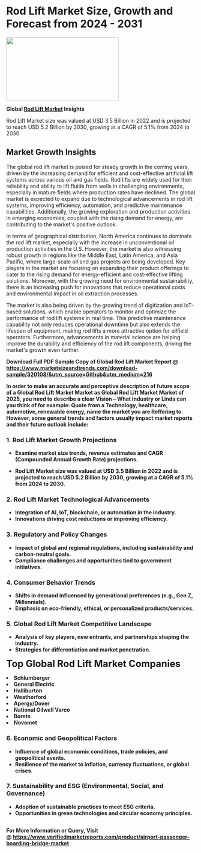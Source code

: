 <H1>Rod Lift Market Size, Growth and Forecast from 2024 - 2031</H1><img class="aligncenter size-medium wp-image-584254" src="https://thirdeyenews.in/wp-content/uploads/2024/09/Global-Market-Research-300x168.jpeg" alt="" width="300" height="168" /><p><strong>Global&nbsp;<a href="https://www.marketsizeandtrends.com/download-sample/320108/&amp;utm_source=Github&utm_medium=216">Rod Lift Market</a> Insights</strong></p><p>Rod Lift Market size was valued at USD 3.5 Billion in 2022 and is projected to reach USD 5.2 Billion by 2030, growing at a CAGR of 5.1% from 2024 to 2030.</p><p><h2>Market Growth Insights</h2> <p>The global rod lift market is poised for steady growth in the coming years, driven by the increasing demand for efficient and cost-effective artificial lift systems across various oil and gas fields. Rod lifts are widely used for their reliability and ability to lift fluids from wells in challenging environments, especially in mature fields where production rates have declined. The global market is expected to expand due to technological advancements in rod lift systems, improving efficiency, automation, and predictive maintenance capabilities. Additionally, the growing exploration and production activities in emerging economies, coupled with the rising demand for energy, are contributing to the market's positive outlook.</p> <p><strong></strong></p> <p>In terms of geographical distribution, North America continues to dominate the rod lift market, especially with the increase in unconventional oil production activities in the U.S. However, the market is also witnessing robust growth in regions like the Middle East, Latin America, and Asia Pacific, where large-scale oil and gas projects are being developed. Key players in the market are focusing on expanding their product offerings to cater to the rising demand for energy-efficient and cost-effective lifting solutions. Moreover, with the growing need for environmental sustainability, there is an increasing push for innovations that reduce operational costs and environmental impact in oil extraction processes.</p> <p>The market is also being driven by the growing trend of digitization and IoT-based solutions, which enable operators to monitor and optimize the performance of rod lift systems in real time. This predictive maintenance capability not only reduces operational downtime but also extends the lifespan of equipment, making rod lifts a more attractive option for oilfield operators. Furthermore, advancements in material science are helping improve the durability and efficiency of the rod lift components, driving the market's growth even further.</p> <p><strong></p><p><span class=""><strong>Download Full PDF Sample Copy of Global Rod Lift Market Report</strong> @ <a href="https://www.marketsizeandtrends.com/download-sample/320108/&amp;utm_source=Github&utm_medium=216" target="_blank">https://www.marketsizeandtrends.com/download-sample/320108/&amp;utm_source=Github&utm_medium=216</a></span></p><p>In order to make an accurate and perceptive description of future scope of a Global&nbsp;Rod Lift Market Market as Global&nbsp;Rod Lift Market Market of 2025, you need to describe a clear Vision &ndash; What Industry or Linda can you think of for example: Quote from a Technology, healthcare, automotive, renewable energy, name the market you are Reffering to. However, some general trends and factors usually impact market reports and their future outlook include:</p><h3>1.&nbsp;<strong>Rod Lift Market Growth Projections</strong></h3><ul><li>Examine market size trends, revenue estimates and CAGR (Compounded Annual Growth Rate) projections.</li><li><p>Rod Lift Market size was valued at USD 3.5 Billion in 2022 and is projected to reach USD 5.2 Billion by 2030, growing at a CAGR of 5.1% from 2024 to 2030.</p></li></ul><h3>2.&nbsp;<strong>Rod Lift Market Technological Advancements</strong></h3><ul><li>Integration of AI, IoT, blockchain, or automation in the industry.</li><li>Innovations driving cost reductions or improving efficiency.</li></ul><h3>3.&nbsp;<strong>Regulatory and Policy Changes</strong></h3><ul><li>Impact of global and regional regulations, including sustainability and carbon-neutral goals.</li><li>Compliance challenges and opportunities tied to government initiatives.</li></ul><h3>4.&nbsp;<strong>Consumer Behavior Trends</strong></h3><ul><li>Shifts in demand influenced by generational preferences (e.g., Gen Z, Millennials).</li><li>Emphasis on eco-friendly, ethical, or personalized products/services.</li></ul><h3>5.&nbsp;<strong>Global Rod Lift Market Competitive Landscape</strong></h3><ul><li>Analysis of key players, new entrants, and partnerships shaping the industry.</li><li>Strategies for differentiation and market penetration.</li></ul><p data-pm-slice="1 1 []"><span style="color: inherit; font-family: inherit; font-size: 25px;">Top Global Rod Lift Market Companies</span></p><div class="" data-test-id=""><p><li>Schlumberger</li><li> General Electric</li><li> Halliburton</li><li> Weatherford</li><li> Apergy/Dover</li><li> National Oilwell Varco</li><li> Borets</li><li> Novomet</li></p></div><h3>6.&nbsp;<strong>Economic and Geopolitical Factors</strong></h3><ul><li>Influence of global economic conditions, trade policies, and geopolitical events.</li><li>Resilience of the market to inflation, currency fluctuations, or global crises.</li></ul><h3>7.&nbsp;<strong>Sustainability and ESG (Environmental, Social, and Governance)</strong></h3><ul><li>Adoption of sustainable practices to meet ESG criteria.</li><li>Opportunities in green technologies and circular economy principles.</li></ul><h2><strong style="font-size: 14px;">For More Information or Query, Visit @&nbsp;</strong><a style="background-color: #ffffff; font-size: 14px;" href="https://www.marketsizeandtrends.com/report/rod-lift-market/" target="_blank">https://www.verifiedmarketreports.com/product/airport-passenger-boarding-bridge-market</a></h2>
